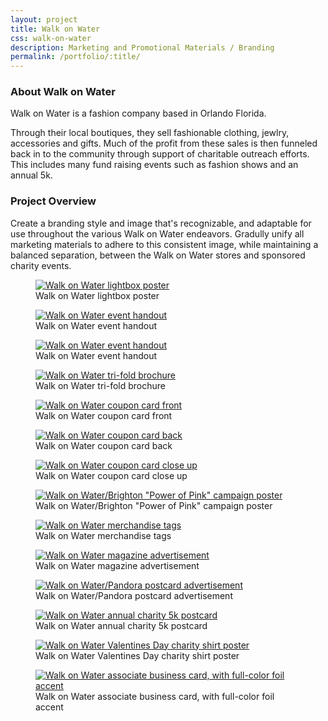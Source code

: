 ```yaml
---
layout: project
title: Walk on Water
css: walk-on-water
description: Marketing and Promotional Materials / Branding
permalink: /portfolio/:title/
---
```


### About Walk on Water

Walk on Water is a fashion company based in Orlando Florida.

Through their local boutiques, they sell fashionable clothing, jewlry, accessories and gifts. Much of the profit from these sales is then funneled back in to the community through support of charitable outreach efforts. This includes many fund raising events such as fashion shows and an annual 5k.

### Project Overview

Create a branding style and image that's recognizable, and adaptable for use throughout the various Walk on Water endeavors. Gradully unify all marketing materials to adhere to this consistent image, while maintaining a balanced separation, between the Walk on Water stores and sponsored charity events.

<div class="masonry gallery" itemscope itemtype="http://schema.org/ImageGallery">
	<figure itemprop="associatedMedia" itemscope itemtype="http://schema.org/ImageObject" class="masonry-item project-gallery-item large">
		<a href="gallery/winterpark-poster-web.jpg" itemprop="contentUrl" data-size="1200x869">
			<img src="gallery/winterpark-poster-web-thumb.jpg" itemprop="thumbnail" alt="Walk on Water lightbox poster" class="gallery-image" />
		</a>
		<figcaption itemprop="caption description">Walk on Water lightbox poster</figcaption>
	</figure>
	<figure itemprop="associatedMedia" itemscope itemtype="http://schema.org/ImageObject" class="masonry-item project-gallery-item small">
		<a href="gallery/wow-eventad-web.jpg" itemprop="contentUrl" data-size="1280x1000">
			<img src="gallery/wow-eventad-web-thumb.jpg" itemprop="thumbnail" alt="Walk on Water event handout" class="gallery-image" />
		</a>
		<figcaption itemprop="caption description">Walk on Water event handout</figcaption>
	</figure>
	<figure itemprop="associatedMedia" itemscope itemtype="http://schema.org/ImageObject" class="masonry-item project-gallery-item small">
		<a href="gallery/westin-ad-web.jpg" itemprop="contentUrl" data-size="1200x960">
			<img src="gallery/westin-ad-web-thumb.jpg" itemprop="thumbnail" alt="Walk on Water event handout" class="gallery-image" />
		</a>
		<figcaption itemprop="caption description">Walk on Water event handout</figcaption>
	</figure>
	<figure itemprop="associatedMedia" itemscope itemtype="http://schema.org/ImageObject" class="masonry-item project-gallery-item full">
		<a href="gallery/wow-2014trifold.jpg" itemprop="contentUrl" data-size="1600x1307">
			<img src="gallery/wow-2014trifold-thumb.jpg" itemprop="thumbnail" alt="Walk on Water tri-fold brochure" class="gallery-image" />
		</a>
		<figcaption itemprop="caption description">Walk on Water tri-fold brochure</figcaption>
	</figure>
	<figure itemprop="associatedMedia" itemscope itemtype="http://schema.org/ImageObject" class="masonry-item project-gallery-item large">
		<a href="gallery/wow-couponcard-front.jpg" itemprop="contentUrl" data-size="1250x1250">
			<img src="gallery/wow-couponcard-front-thumb.jpg" itemprop="thumbnail" alt="Walk on Water coupon card front" class="gallery-image" />
		</a>
		<figcaption itemprop="caption description">Walk on Water coupon card front</figcaption>
	</figure>
	<figure itemprop="associatedMedia" itemscope itemtype="http://schema.org/ImageObject" class="masonry-item project-gallery-item small">
		<a href="gallery/wow-couponcard-back.jpg" itemprop="contentUrl" data-size="1250x1250">
			<img src="gallery/wow-couponcard-back-thumb.jpg" itemprop="thumbnail" alt="Walk on Water coupon card back" class="gallery-image" />
		</a>
		<figcaption itemprop="caption description">Walk on Water coupon card back</figcaption>
	</figure>
	<figure itemprop="associatedMedia" itemscope itemtype="http://schema.org/ImageObject" class="masonry-item project-gallery-item small">
		<a href="gallery/wow-couponcard-closeup.jpg" itemprop="contentUrl" data-size="1280x1000">
			<img src="gallery/wow-couponcard-closeup-thumb.jpg" itemprop="thumbnail" alt="Walk on Water coupon card close up" class="gallery-image" />
		</a>
		<figcaption itemprop="caption description">Walk on Water coupon card close up</figcaption>
	</figure>
	<figure itemprop="associatedMedia" itemscope itemtype="http://schema.org/ImageObject" class="masonry-item project-gallery-item narrow">
		<a href="gallery/wow-powerofpink-poster-web.jpg" itemprop="contentUrl" data-size="1000x1509">
			<img src="gallery/wow-powerofpink-poster-thumb.jpg" itemprop="thumbnail" alt="Walk on Water/Brighton &quot;Power of Pink&quot; campaign poster" class="gallery-image" />
		</a>
		<figcaption itemprop="caption description">Walk on Water/Brighton "Power of Pink" campaign poster</figcaption>
	</figure>
	<figure itemprop="associatedMedia" itemscope itemtype="http://schema.org/ImageObject" class="masonry-item project-gallery-item large">
		<a href="gallery/wow-merchandise-tags-web.jpg" itemprop="contentUrl" data-size="1200x800">
			<img src="gallery/wow-merchandise-tags-web-thumb.jpg" itemprop="thumbnail" alt="Walk on Water merchandise tags" class="gallery-image" />
		</a>
		<figcaption itemprop="caption description">Walk on Water merchandise tags</figcaption>
	</figure>
	<figure itemprop="associatedMedia" itemscope itemtype="http://schema.org/ImageObject" class="masonry-item project-gallery-item large">
		<a href="gallery/wow-lmhs-magazine-web.jpg" itemprop="contentUrl" data-size="1000x1250">
			<img src="gallery/wow-lmhs-magazine-web-thumb.jpg" itemprop="thumbnail" alt="Walk on Water magazine advertisement" class="gallery-image" />
		</a>
		<figcaption itemprop="caption description">Walk on Water magazine advertisement</figcaption>
	</figure>
	<figure itemprop="associatedMedia" itemscope itemtype="http://schema.org/ImageObject" class="masonry-item project-gallery-item small">
		<a href="gallery/wow-pandora-bracelet-web.jpg" itemprop="contentUrl" data-size="1000x1157">
			<img src="gallery/wow-pandora-bracelet-web-thumb.jpg" itemprop="thumbnail" alt="Walk on Water/Pandora postcard advertisement" class="gallery-image" />
		</a>
		<figcaption itemprop="caption description">Walk on Water/Pandora postcard advertisement</figcaption>
	</figure>
	<figure itemprop="associatedMedia" itemscope itemtype="http://schema.org/ImageObject" class="masonry-item project-gallery-item small">
		<a href="gallery/wow-5k-postcard-web.jpg" itemprop="contentUrl" data-size="800x1000">
			<img src="gallery/wow-5k-postcard-web-thumb.jpg" itemprop="thumbnail" alt="Walk on Water annual charity 5k postcard" class="gallery-image" />
		</a>
		<figcaption itemprop="caption description">Walk on Water annual charity 5k postcard</figcaption>
	</figure>
	<figure itemprop="associatedMedia" itemscope itemtype="http://schema.org/ImageObject" class="masonry-item project-gallery-item half">
		<a href="gallery/wow-valentines-shirt-poster-web.jpg" itemprop="contentUrl" data-size="1000x1509">
			<img src="gallery/wow-valentines-shirt-poster-web-thumb.jpg" itemprop="thumbnail" alt="Walk on Water Valentines Day charity shirt poster" class="gallery-image" />
		</a>
		<figcaption itemprop="caption description">Walk on Water Valentines Day charity shirt poster</figcaption>
	</figure>
	<figure itemprop="associatedMedia" itemscope itemtype="http://schema.org/ImageObject" class="masonry-item project-gallery-item half">
		<a href="gallery/wow-business-card-animation.gif" itemprop="contentUrl" data-size="450x360">
			<img src="gallery/wow-business-card-animation.gif" itemprop="thumbnail" alt="Walk on Water associate business card, with full-color foil accent" class="gallery-image" />
		</a>
		<figcaption itemprop="caption description">Walk on Water associate business card, with full-color foil accent</figcaption>
	</figure>
</div>